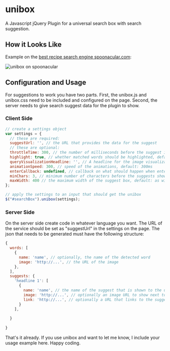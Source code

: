 unibox
======

A Javascript jQuery Plugin for a universal search box with search suggestion.

## How it Looks Like

Example on the [best recipe search engine spoonacular.com](http://spoonacular.com):

![](https://github.com/ddsky/unibox/blob/master/img/unibox-on-spoonacular.png?raw=true "unibox on spoonacular")

## Configuration and Usage

For suggestions to work you have two parts. First, the unibox.js and unibox.css need to be included and configured on the page. Second, the server needs to give search suggest data for the plugin to show.

### Client Side

```javascript
// create a settings object
var settings = {
  // these are required:
  suggestUrl: '', // the URL that provides the data for the suggest
  // these are optional:
  throttleTime: 300, // the number of milliseconds before the suggest is triggered after finished input, default: 300ms
  highlight: true, // whether matched words should be highlighted, default: true
  queryVisualizationHeadline: '', // A headline for the image visualization, default: empty
  animationSpeed: 300, // speed of the animations, default: 300ms
  enterCallback: undefined, // callback on what should happen when enter is pressed, default: undefined, meaning the link will be followed
  minChars: 3, // minimum number of characters before the suggests shows, default: 3
  maxWidth: 400 // the maximum width of the suggest box, default: as wide as the input box
};

// apply the settings to an input that should get the unibox
$("#searchBox").unibox(settings);
```

### Server Side

On the server side create code in whatever language you want. The URL of the service should be set as "suggestUrl" in the settings on the page. The json that needs to be generated must have the following structure:

```javascript
{
  words: [
    {
      name: 'name', // optionally, the name of the detected word
      image: 'http://...', // the URL of the image
    },
  ],
  suggests: {
    'headline 1': [
      {
        name: 'name', // the name of the suggest that is shown to the user
        image: 'http://...', // optionally an image URL to show next to the suggest
        link: 'http://...', // optionally a URL that links to the suggested page
      }
    ],
  
  }
 
}
```
That's it already. If you use unibox and want to let me know, I include your usage example here. Happy coding.
